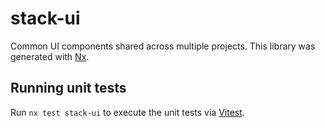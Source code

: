 # stack-ui

Common UI components shared across multiple projects.
This library was generated with [Nx](https://nx.dev).

## Running unit tests

Run `nx test stack-ui` to execute the unit tests via [Vitest](https://vitest.dev/).

